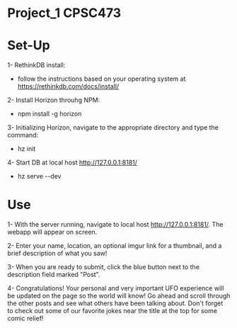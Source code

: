 # Project_1 CPSC473
# Set-Up

1- RethinkDB install: <br>
+ follow the instructions based on your operating system at <br>
   https://rethinkdb.com/docs/install/

2- Install Horizon throuhg NPM: <br>
 +    npm install -g horizon

3- Initializing Horizon, navigate to the appropriate directory and type the command: <br>
 +  hz init
 


4- Start DB at local host http://127.0.0.1:8181/ <br>
 +  hz serve --dev
    
# Use

1- With the server running, navigate to local host http://127.0.0.1:8181/. The webapp will appear on screen.

2- Enter your name, location, an optional imgur link for a thumbnail, and a brief description of what you saw!

3- When you are ready to submit, click the blue button next to the description field marked "Post".

4- Congratulations! Your personal and very important UFO experience will be updated on the page so the world will know! Go
   ahead and scroll through the other posts and see what others have been talking about. Don't forget to check out some of
   our favorite jokes near the title at the top for some comic relief!
